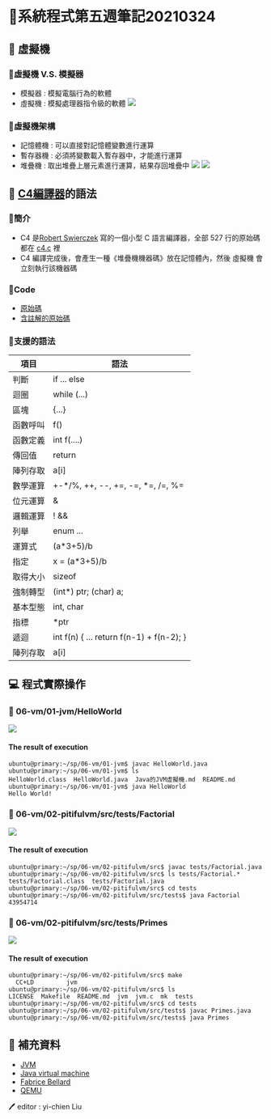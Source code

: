 # 📝系統程式第五週筆記20210324
## 📖 虛擬機
### 🔖虛擬機 V.S. 模擬器
* 模擬器 : 模擬電腦行為的軟體
* 虛擬機 : 模擬處理器指令級的軟體
![](虛擬機.jpg)

### 🔖虛擬機架構
* 記憶體機 : 可以直接對記憶體變數進行運算
* 暫存器機 : 必須將變數載入暫存器中，才能進行運算
* 堆疊機 : 取出堆疊上層元素進行運算，結果存回堆疊中
![](虛擬機架構.jpg)
![](虛擬機組合語言.jpg)

## 📖 [C4編譯器](https://hackmd.io/@srhuang/Bkk2eY5ES)的語法
### 🔖簡介
* C4 是[Robert Swierczek](https://github.com/rswier/) 寫的一個小型 C 語言編譯器，全部 527 行的原始碼都在 [c4.c](https://github.com/ccc-c/c4/blob/master/c4.c) 裡 
* C4 編譯完成後，會產生一種《堆疊機機器碼》放在記憶體內，然後 虛擬機 會立刻執行該機器碼

### 🔖Code
* [原始碼](https://github.com/rswier/c4)
* [含註解的原始碼](https://github.com/comzyh/c4/blob/comment/c4.c)

### 🔖支援的語法
項目 | 語法
-----|-------------------
判斷 | if ... else
迴圈 | while (...)
區塊 | {...}
函數呼叫 | f()
函數定義 | int f(....)
傳回值 | return 
陣列存取 | a[i] 
數學運算 | +-*/%, ++, --, +=, -=, *=, /=, %=
位元運算 | &|^~
邏輯運算 |  ! && || 
列舉 | enum ...
運算式 | (a*3+5)/b 
指定 | x = (a*3+5)/b
取得大小 | sizeof
強制轉型 | (int*) ptr; (char) a;
基本型態 | int, char
指標 | *ptr 
遞迴 | int f(n) { ... return f(n-1) + f(n-2); }
陣列存取 | a[i]

## 💻 程式實際操作
### 🔗 06-vm/01-jvm/HelloWorld
![](HelloWorld.JPG)

#### The result of execution
```
ubuntu@primary:~/sp/06-vm/01-jvm$ javac HelloWorld.java
ubuntu@primary:~/sp/06-vm/01-jvm$ ls
HelloWorld.class  HelloWorld.java  Java的JVM虛擬機.md  README.md
ubuntu@primary:~/sp/06-vm/01-jvm$ java HelloWorld
Hello World!
```
### 🔗 06-vm/02-pitifulvm/src/tests/Factorial
![](Factorial.JPG)

#### The result of execution
```
ubuntu@primary:~/sp/06-vm/02-pitifulvm/src$ javac tests/Factorial.java
ubuntu@primary:~/sp/06-vm/02-pitifulvm/src$ ls tests/Factorial.*
tests/Factorial.class  tests/Factorial.java
ubuntu@primary:~/sp/06-vm/02-pitifulvm/src$ cd tests
ubuntu@primary:~/sp/06-vm/02-pitifulvm/src/tests$ java Factorial
43954714
```
### 🔗 06-vm/02-pitifulvm/src/tests/Primes
![](Primes.JPG)
#### The result of execution
```
ubuntu@primary:~/sp/06-vm/02-pitifulvm/src$ make
  CC+LD         jvm
ubuntu@primary:~/sp/06-vm/02-pitifulvm/src$ ls
LICENSE  Makefile  README.md  jvm  jvm.c  mk  tests
ubuntu@primary:~/sp/06-vm/02-pitifulvm/src$ cd tests
ubuntu@primary:~/sp/06-vm/02-pitifulvm/src/tests$ javac Primes.java
ubuntu@primary:~/sp/06-vm/02-pitifulvm/src/tests$ java Primes
```

## 📖 補充資料
* [JVM](https://www.guru99.com/java-virtual-machine-jvm.html?fbclid=IwAR1hnhkJMrl2wCRRq-CBoeTsISNvNSFwagEhaJ3cRCOcD2l6Hq29apIltWw)
* [Java virtual machine](https://en.wikipedia.org/wiki/Java_virtual_machine?fbclid=IwAR0U8LW8QqhLhx3ErFI6-Gfokdgd-h7oYdz3O633ocfDATqyarZnmT1bSWU)
* [Fabrice Bellard](https://en.wikipedia.org/wiki/Fabrice_Bellard?fbclid=IwAR2b0O2ayX2rr4jH0TDDqx6XO6uF3WpHXv3J41LGr2zBkORgUiAO6AV4xC8)
* [QEMU](https://zh.wikipedia.org/wiki/QEMU)


🖊️ editor : yi-chien Liu